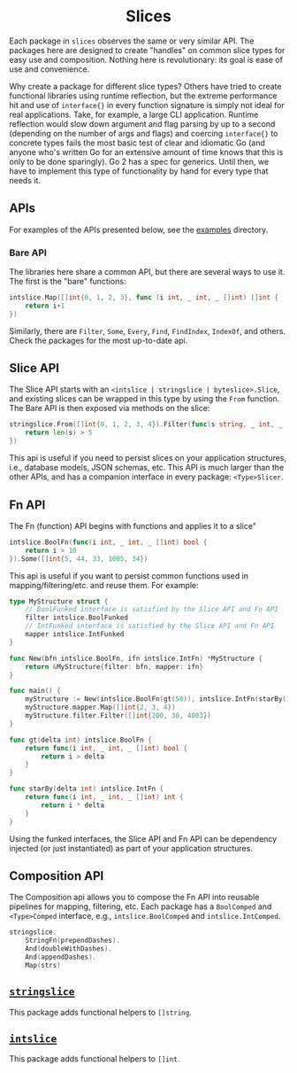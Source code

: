 <h1 style="text-align: center">Slices</h1>

Each package in `slices` observes the same or very similar API. The packages here are designed to create "handles" on
common slice types for easy use and composition. Nothing here is revolutionary: its goal is ease of use and convenience.

Why create a package for different slice types? Others have tried to create functional libraries using runtime reflection, but the extreme performance hit and use of `interface{}` in every function signature is simply not ideal for real applications. Take, for example, a large CLI application. Runtime reflection would slow down argument and flag parsing by up to a second (depending on the number of args and flags) and coercing `interface{}` to concrete types fails the most basic test of clear and idiomatic Go (and anyone who's written Go for an extensive amount of time knows that this is only to be done sparingly). Go 2 has a spec for generics. Until then, we have to implement this type of functionality by hand for every type that needs it.

## APIs
For examples of the APIs presented below, see the [examples](./examples) directory.

### Bare API
The libraries here share a common API, but there are several ways to use it. The first is the "bare" functions:

```go
intslice.Map([]int{0, 1, 2, 3}, func (i int, _ int, _ []int) []int {
    return i+1
})
```
Similarly, there are `Filter`, `Some`, `Every`, `Find`, `FindIndex`, `IndexOf`, and others. Check the packages for the most up-to-date api.

## Slice API
The Slice API starts with an `<intslice | stringslice | byteslice>.Slice`, and existing slices can be wrapped in this type by using the `From` function. The Bare API is then exposed via methods on the slice:
```go
stringslice.From([]int{0, 1, 2, 3, 4}).Filter(func(s string, _ int, _ []string) bool {
	return len(s) > 5
})
```
This api is useful if you need to persist slices on your application structures, i.e., database models, JSON schemas, etc. This API is much larger than the other APIs, and has a companion interface in every package: `<Type>Slicer`.

## Fn API
The Fn (function) API begins with functions and applies it to a slice"
```go
intslice.BoolFn(func(i int, _ int, _ []int) bool {
    return i > 10	
}).Some([]int{5, 44, 33, 1005, 34})
```
This api is useful if you want to persist common functions used in mapping/filtering/etc. and reuse them. For example:
```go
type MyStructure struct {
    // BoolFunked interface is satisfied by the Slice API and Fn API
    filter intslice.BoolFunked
    // IntFunked interface is satisfied by the Slice API and Fn API
    mapper intslice.IntFunked
}

func New(bfn intslice.BoolFn, ifn intslice.IntFn) *MyStructure {
    return &MyStructure{filter: bfn, mapper: ifn}
}

func main() {
    myStructure := New(intslice.BoolFn(gt(50)), intslice.IntFn(starBy(100)))
    myStructure.mapper.Map([]int{2, 3, 4})
    myStructure.filter.Filter([]int{200, 30, 4003})
}

func gt(delta int) intslice.BoolFn {
    return func(i int, _ int, _ []int) bool {
        return i > delta
    }   
}

func starBy(delta int) intslice.IntFn {
    return func(i int, _ int, _ []int) int {
        return i * delta
    }   
}
```
Using the funked interfaces, the Slice API and Fn API can be dependency injected (or just instantiated) as part of your application structures.

## Composition API
The Composition api allows you to compose the Fn API into reusable pipelines for mapping, filtering, etc. Each package has a `BoolComped` and `<Type>Comped` interface, e.g., `intslice.BoolComped` and `intslice.IntComped`.
```go
stringslice.
    StringFn(prependDashes).
    And(doubleWithDashes).
    And(appendDashes).
    Map(strs)
```

## [`stringslice`](./slices/stringslice)
This package adds functional helpers to `[]string`.

## [`intslice`](./slices/intslice)
This package adds functional helpers to `[]int`.
